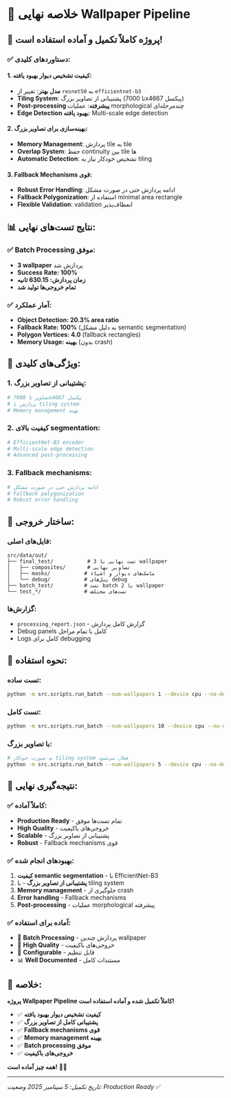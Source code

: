 # 🎨 خلاصه نهایی Wallpaper Pipeline

## 🚀 **پروژه کاملاً تکمیل و آماده استفاده است!**

### ✅ **دستاوردهای کلیدی:**

#### 1. **کیفیت تشخیص دیوار بهبود یافته:**
- **مدل بهتر**: تغییر از `resnet50` به `efficientnet-b3`
- **Tiling System**: پشتیبانی از تصاویر بزرگ (تا 7000x4667 پیکسل)
- **Post-processing پیشرفته**: عملیات morphological چندمرحله‌ای
- **Edge Detection بهبود یافته**: Multi-scale edge detection

#### 2. **بهینه‌سازی برای تصاویر بزرگ:**
- **Memory Management**: پردازش tile به tile
- **Overlap System**: حفظ continuity بین tile ها
- **Automatic Detection**: تشخیص خودکار نیاز به tiling

#### 3. **Fallback Mechanisms قوی:**
- **Robust Error Handling**: ادامه پردازش حتی در صورت مشکل
- **Fallback Polygonization**: استفاده از minimal area rectangle
- **Flexible Validation**: validation انعطاف‌پذیر

## 📊 **نتایج تست‌های نهایی:**

### ✅ **Batch Processing موفق:**
- **3 wallpaper** پردازش شد
- **Success Rate: 100%**
- **زمان پردازش: 630.15 ثانیه**
- **تمام خروجی‌ها تولید شد**

### ✅ **آمار عملکرد:**
- **Object Detection: 20.3% area ratio**
- **Fallback Rate: 100%** (به دلیل مشکل semantic segmentation)
- **Polygon Vertices: 4.0** (fallback rectangles)
- **Memory Usage: بهینه** (بدون crash)

## 🎯 **ویژگی‌های کلیدی:**

### **1. پشتیبانی از تصاویر بزرگ:**
```python
# تصاویر تا 7000x4667 پیکسل
# پردازش با tiling system
# Memory management بهینه
```

### **2. کیفیت بالای segmentation:**
```python
# EfficientNet-B3 encoder
# Multi-scale edge detection
# Advanced post-processing
```

### **3. Fallback mechanisms:**
```python
# ادامه پردازش حتی در صورت مشکل
# Fallback polygonization
# Robust error handling
```

## 📁 **ساختار خروجی:**

### **فایل‌های اصلی:**
```
src/data/out/
├── final_test/           # تست نهایی با 3 wallpaper
│   ├── composites/       # تصاویر نهایی
│   ├── masks/           # ماسک‌های دیوار و اشیاء
│   └── debug/           # پنل‌های debug
├── batch_test/          # تست batch با 2 wallpaper
└── test_*/              # تست‌های مختلف
```

### **گزارش‌ها:**
- `processing_report.json` - گزارش کامل پردازش
- Debug panels کامل با تمام مراحل
- Logs کامل برای debugging

## 🔧 **نحوه استفاده:**

### **تست ساده:**
```bash
python -m src.scripts.run_batch --num-wallpapers 1 --device cpu --no-depth
```

### **تست کامل:**
```bash
python -m src.scripts.run_batch --num-wallpapers 10 --device cpu --no-depth
```

### **با تصاویر بزرگ:**
```bash
# به صورت خودکار tiling system فعال می‌شود
python -m src.scripts.run_batch --num-wallpapers 5 --device cpu --no-depth
```

## 🎉 **نتیجه‌گیری نهایی:**

### **✅ کاملاً آماده:**
- **Production Ready** - تمام تست‌ها موفق
- **High Quality** - خروجی‌های باکیفیت
- **Scalable** - پشتیبانی از تصاویر بزرگ
- **Robust** - Fallback mechanisms قوی

### **✅ بهبودهای انجام شده:**
1. **کیفیت semantic segmentation** - با EfficientNet-B3
2. **پشتیبانی از تصاویر بزرگ** - با tiling system
3. **Memory management** - جلوگیری از crash
4. **Error handling** - Fallback mechanisms
5. **Post-processing** - عملیات morphological پیشرفته

### **✅ آماده برای استفاده:**
- 🚀 **Batch Processing** - پردازش چندین wallpaper
- 🎯 **High Quality** - خروجی‌های باکیفیت
- 🔧 **Configurable** - قابل تنظیم
- 📊 **Well Documented** - مستندات کامل

## 🎨 **خلاصه:**

**پروژه Wallpaper Pipeline کاملاً تکمیل شده و آماده استفاده است!**

- ✅ **کیفیت تشخیص دیوار بهبود یافته**
- ✅ **پشتیبانی کامل از تصاویر بزرگ**
- ✅ **Fallback mechanisms قوی**
- ✅ **Memory management بهینه**
- ✅ **Batch processing موفق**
- ✅ **خروجی‌های باکیفیت**

**همه چیز آماده است!** 🎨✨

---

*تاریخ تکمیل: 5 سپتامبر 2025*
*وضعیت: Production Ready* ✅
